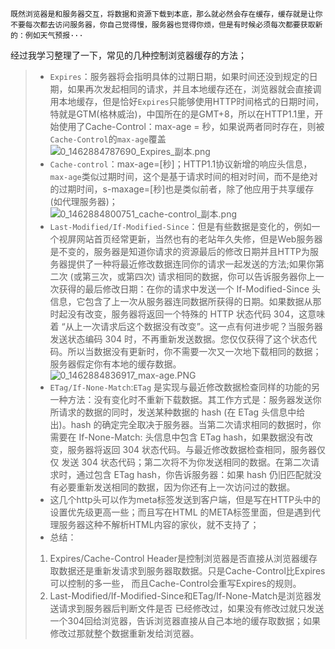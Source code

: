     既然浏览器是和服务器交互，将数据和资源下载到本底，那么就必然会存在缓存，缓存就是让你不要每次都去访问服务器，你自己觉得慢，服务器也觉得你烦，但是有时候必须每次都要获取新的：例如天气预报···
  
  经过我学习整理了一下，常见的几种控制浏览器缓存的方法；
  > + `Expires`：服务器将会指明具体的过期日期，如果时间还没到规定的日期，如果再次发起相同的请求，并且本地缓存还在，浏览器就会直接调用本地缓存，但是恰好`Expires`只能够使用HTTP时间格式的日期时间，特就是GTM(格林威治)，中国所在的是GMT+8，所以在HTTP1.1里，开始使用了Cache-Control：max-age = 秒，如果说两者同时存在，则被`Cache-Control`的`max-age`覆盖
> ​ ![0_1462884787690_Expires_副本.png](http://7xpvnv.com2.z0.glb.qiniucdn.com/3cd5cedd-37a1-41ea-8988-64c2cb138312.png) 
> + `Cache-control`：max-age=[秒]；HTTP1.1协议新增的响应头信息，`max-age`类似过期时间，这个是基于请求时间的相对时间，而不是绝对的过期时间，s-maxage=[秒]也是类似前者，除了他应用于共享缓存(如代理服务器)；  
>![0_1462884800751_cache-control_副本.png](http://7xpvnv.com2.z0.glb.qiniucdn.com/8f9f2a9f-d5ea-495f-ab39-64daf20bfb51.png) 
> + `Last-Modified/If-Modified-Since`：但是有些数据是变化的，例如一个视屏网站首页经常更新，当然也有的老站年久失修，但是Web服务器是不变的，服务器是知道你请求的资源最后的修改日期并且HTTP为服务器提供了一种将最近修改数据连同你的请求一起发送的方法;
> ​    如果你第二次 (或第三次，或第四次) 请求相同的数据，你可以告诉服务器你上一次获得的最后修改日期：在你的请求中发送一个 If-Modified-Since 头信息，它包含了上一次从服务器连同数据所获得的日期。如果数据从那时起没有改变，服务器将返回一个特殊的 HTTP 状态代码 304，这意味着 “从上一次请求后这个数据没有改变”。这一点有何进步呢？当服务器发送状态编码 304 时，不再重新发送数据。您仅仅获得了这个状态代码。所以当数据没有更新时，你不需要一次又一次地下载相同的数据；服务器假定你有本地的缓存数据。
> ![0_1462884836917_max-age.PNG](http://7xpvnv.com2.z0.glb.qiniucdn.com/25365f78-fa0d-449d-8f9b-1bad752ceb0f.PNG) 
> + `ETag/If-None-Match`:`ETag` 是实现与最近修改数据检查同样的功能的另一种方法：没有变化时不重新下载数据。其工作方式是：服务器发送你所请求的数据的同时，发送某种数据的 hash (在 ETag 头信息中给出)。hash 的确定完全取决于服务器。当第二次请求相同的数据时，你需要在 If-None-Match: 头信息中包含 ETag hash，如果数据没有改变，服务器将返回 304 状态代码。与最近修改数据检查相同，服务器仅仅 发送 304 状态代码；第二次将不为你发送相同的数据。在第二次请求时，通过包含 ETag hash，你告诉服务器：如果 hash 仍旧匹配就没有必要重新发送相同的数据，因为你还有上一次访问过的数据。
> + 这几个http头可以作为meta标签发送到客户端，但是写在HTTP头中的设置优先级更高一些；而且写在HTML 的META标签里面，但是遇到代理服务器这种不解析HTML内容的家伙，就不支持了；
> + 总结：
> 1. Expires/Cache-Control Header是控制浏览器是否直接从浏览器缓存取数据还是重新发请求到服务器取数据。只是Cache-Control比Expires可以控制的多一些， 而且Cache-Control会重写Expires的规则。
> 2. Last-Modified/If-Modified-Since和ETag/If-None-Match是浏览器发送请求到服务器后判断文件是否 已经修改过，如果没有修改过就只发送一个304回给浏览器，告诉浏览器直接从自己本地的缓存取数据；如果修改过那就整个数据重新发给浏览器。